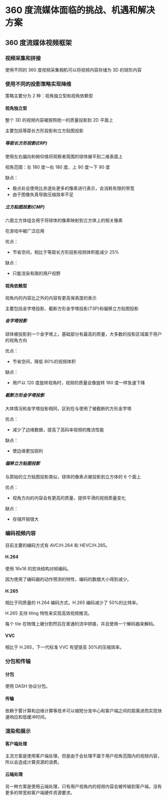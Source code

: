 # 360 度流媒体面临的挑战、机遇和解决方案


## 360 度流媒体视频框架

### 视频采集和拼接

使用不同的 360 度视频采集相机可以将视频内容存储为 3D 的球形内容

### 使用不同的投影策略实现降维

策略主要分为 2 种：视角独立型和视角依赖型

#### 视角独立型

整个 3D 的视频内容被按照统一的质量投影到 2D 平面上

主要包括等距长方形投影和立方贴图投影

##### 等距长方形投影(ERP)

使用左右偏向和俯仰值将观察者周围的球体展平到二维表面上

视角范围：左 180 度～右 180 度、上 90 度～下 90 度

缺点：

- 极点处会使用比赤道处更多的像素进行表示，会消耗有限的带宽
- 由于图像失真导致压缩效率不足

##### 立方贴图投影(CMP)

六面立方体组合用于将球体的像素映射到立方体上的相关像素

在游戏中被广泛应用

优点：

- 节省空间，相比于等距长方形投影视频体积能减少 25%

缺点：

- 只能渲染有限的用户视野

#### 视角依赖型

视角内的内容比之外的内容有更高保真度的表示

主要包括金字塔投影、截断方形金字塔投影(TSP)和偏移立方贴图投影

##### 金字塔投影

球体被投影到一个金字塔上，基础部分有最高的质量，大多数的投影区域属于用户的视角方向

优点：

- 节省空间，降低 80%的视频体积

缺点：

- 用户以 120 度旋转视角时，视频的质量会像旋转 180 度一样急速下降

##### 截断方形金字塔投影

大体情况和金字塔投影相同，区别在与使用了被截断的方形金字塔

优点：

- 减少了边缘数据，提高了高码率视频的推流性能

缺点：

- 使边缘更加锐利

##### 偏移立方贴图投影

与原始的立方贴图投影类似，球体的像素点被投影到立方体的 6 个面上

优点：

- 视角方向的内容会有更高的质量，提供平滑的视频质量变化

缺点：

- 存储开销很大

### 编码视频内容

目前主要的编码方式有 AVC/H.264 和 HEVC/H.265。

#### H.264

使用 16x16 的宏块结构对帧编码。

因为使用了编码器的动作预测的特性，编码的数据大小得到减少。

#### H.265

相比于同质量的 H.264 编码方式，H.265 编码减少了 50%的比特率。

H.265 支持 tiling 特性来实现高效视频推流。

每个 tile 在物理上被分割然后在普通的流中拼接，并且使用一个解码器来解码。

#### VVC

相比于 H.265，下一代标准 VVC 有望提高 30%的压缩效率。

### 分包和传输

#### 分包

使用 DASH 协议分包。

#### 传输

依赖于雾计算和边缘计算等技术可以缩短分发中心和客户端之间的距离进而实现快速响应和低缓冲时间。

### 渲染和展示

#### 客户端处理

主流方案是使用客户端处理，但是由于会处理不属于用户视角范围内的视频内容，所以会造成计算资源的浪费。

#### 云端处理

另一种方案是使用云端处理，只有用户视角内的视频内容会被传输到客户端，没有更多的带宽和客户端硬件资源要求。

